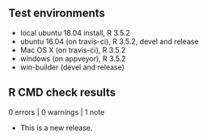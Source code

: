 ## Test environments

* local ubuntu 18.04 install, R 3.5.2
* ubuntu 16.04 (on travis-ci), R 3.5.2, devel and release
* Mac OS X (on travis-ci), R 3.5.2
* windows (on appveyor), R 3.5.2
* win-builder (devel and release)

## R CMD check results

0 errors | 0 warnings | 1 note

* This is a new release.
